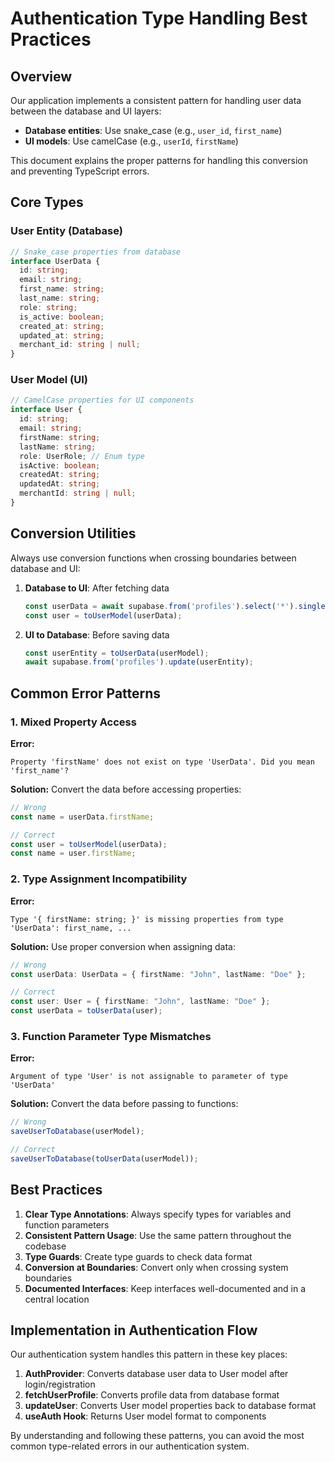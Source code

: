 
# Authentication Type Handling Best Practices

## Overview

Our application implements a consistent pattern for handling user data between the database and UI layers:

- **Database entities**: Use snake_case (e.g., `user_id`, `first_name`)
- **UI models**: Use camelCase (e.g., `userId`, `firstName`)

This document explains the proper patterns for handling this conversion and preventing TypeScript errors.

## Core Types

### User Entity (Database)

```typescript
// Snake_case properties from database
interface UserData {
  id: string;
  email: string;
  first_name: string;
  last_name: string;
  role: string;
  is_active: boolean;
  created_at: string;
  updated_at: string;
  merchant_id: string | null;
}
```

### User Model (UI)

```typescript
// CamelCase properties for UI components
interface User {
  id: string;
  email: string;
  firstName: string;
  lastName: string;
  role: UserRole; // Enum type
  isActive: boolean;
  createdAt: string;
  updatedAt: string;
  merchantId: string | null;
}
```

## Conversion Utilities

Always use conversion functions when crossing boundaries between database and UI:

1. **Database to UI**: After fetching data
   ```typescript
   const userData = await supabase.from('profiles').select('*').single();
   const user = toUserModel(userData);
   ```

2. **UI to Database**: Before saving data
   ```typescript
   const userEntity = toUserData(userModel);
   await supabase.from('profiles').update(userEntity);
   ```

## Common Error Patterns

### 1. Mixed Property Access

**Error:**
```
Property 'firstName' does not exist on type 'UserData'. Did you mean 'first_name'?
```

**Solution:**
Convert the data before accessing properties:
```typescript
// Wrong
const name = userData.firstName;

// Correct
const user = toUserModel(userData);
const name = user.firstName;
```

### 2. Type Assignment Incompatibility

**Error:**
```
Type '{ firstName: string; }' is missing properties from type 'UserData': first_name, ...
```

**Solution:**
Use proper conversion when assigning data:
```typescript
// Wrong
const userData: UserData = { firstName: "John", lastName: "Doe" }; 

// Correct
const user: User = { firstName: "John", lastName: "Doe" };
const userData = toUserData(user);
```

### 3. Function Parameter Type Mismatches

**Error:**
```
Argument of type 'User' is not assignable to parameter of type 'UserData'
```

**Solution:**
Convert the data before passing to functions:
```typescript
// Wrong
saveUserToDatabase(userModel);

// Correct
saveUserToDatabase(toUserData(userModel));
```

## Best Practices

1. **Clear Type Annotations**: Always specify types for variables and function parameters
2. **Consistent Pattern Usage**: Use the same pattern throughout the codebase
3. **Type Guards**: Create type guards to check data format
4. **Conversion at Boundaries**: Convert only when crossing system boundaries
5. **Documented Interfaces**: Keep interfaces well-documented and in a central location

## Implementation in Authentication Flow

Our authentication system handles this pattern in these key places:

1. **AuthProvider**: Converts database user data to User model after login/registration
2. **fetchUserProfile**: Converts profile data from database format
3. **updateUser**: Converts User model properties back to database format
4. **useAuth Hook**: Returns User model format to components

By understanding and following these patterns, you can avoid the most common type-related errors in our authentication system.
